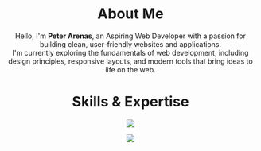 <div align="center">

# About Me
Hello, I'm **Peter Arenas**, an Aspiring Web Developer with a passion for building clean, user-friendly websites and applications.  
I'm currently exploring the fundamentals of web development, including design principles, responsive layouts, and modern tools that bring ideas to life on the web.

# Skills & Expertise
<p align="center">
  <a href="https://skillicons.dev">
    <img src="https://skillicons.dev/icons?i=html,css,js,php,kotlin,react,laravel,mysql,git" />
  </a>
</p>

[![](https://visitcount.itsvg.in/api?id=Petsyy&icon=0&color=0)](https://visitcount.itsvg.in)

</div>
